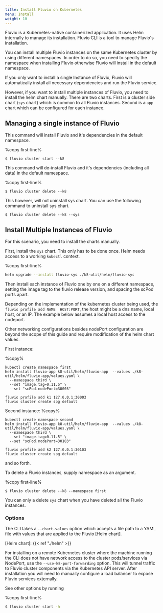 ```yaml
---
title: Install Fluvio on Kubernetes
menu: Install
weight: 10
---
```


Fluvio is a Kubernetes-native containerized application.  It uses Helm internally to manage its installation.
Fluvio CLI is a tool to manage Fluvio's installation.

You can install multiple Fluvio instances on the same Kubernetes cluster by using different namespaces.  In order to do so, you need to specify the namespace when installing Fluvio otherwise Fluvio will install in the default namespace.

If you only want to install a single Instance of Fluvio, Fluvio will automatically install all necessary dependencies and run the Fluvio service.

However, if you want to install multiple instances of Fluvio, you need to install the helm chart manually.  There are two charts. First is a cluster side chart (`sys` chart) which is common to all Fluvio instances. Second is a `app` chart which can be configured for each instance.

## Managing a single instance of Fluvio

This command will install Fluvio and it's dependencies in the default namespace.

%copy first-line%
```shell
$ fluvio cluster start --k8
```

This command will de-install Fluvio and it's dependencies (including all data) in the default namespace.

%copy first-line%
```shell
$ fluvio cluster delete --k8
```

This however, will not uninstall sys chart.  You can use the following command to uninstall sys chart.
```shell
$ fluvio cluster delete --k8 --sys
```


## Install Multiple Instances of Fluvio

For this scenario, you need to install the charts manually.

First, install the `sys` chart.  This only has to be done once. Helm needs access
to a working `kubectl` context.

%copy first-line%
```bash
helm upgrade --install fluvio-sys ./k8-util/helm/fluvio-sys
```

Then install each instance of Fluvio one by one on a different namespace,
setting the image tag to the fluvio release version, and spacing
the scPod ports apart.

Depending on the implementation of the kubernetes cluster being used,
the `fluvio profile add NAME  HOST:PORT`, the host might be a dns name,
local host, or an IP.  The example below assumes a local host access to
the nodeport.

Other networking configurations besides nodePort configuration are beyond
the scope of this guide and require modification of the helm chart values.

First instance:

%copy%
```shell
kubectl create namespace first
helm install fluvio-app k8-util/helm/fluvio-app  --values ./k8-util/helm/fluvio-app/values.yaml \
  --namespace third \
  --set "image.tag=0.11.5" \
  --set "scPod.nodePort=30003"

fluvio profile add k1 127.0.0.1:30003
fluvio cluster create spg default
```

Second instance:
%copy%
```shell
kubectl create namespace second
helm install fluvio-app k8-util/helm/fluvio-app  --values ./k8-util/helm/fluvio-app/values.yaml \
  --namespace third \
  --set "image.tag=0.11.5" \
  --set "scPod.nodePort=30103"

fluvio profile add k2 127.0.0.1:30103
fluvio cluster create spg default
```

and so forth.


To delete a Fluvio instances, supply namespace as an argument.

%copy first-line%
```shell
$ fluvio cluster delete --k8 --namespace first
```

You can only a delete `sys` chart when you have deleted all the Fluvio instances.

### Options

The CLI takes a `--chart-values` option which accepts a file path to a YAML file with values that are applied to the Fluvio [Helm chart].

[Helm chart]: {{< ref "./helm" >}}

For installing on a remote Kubernetes cluster where the machine running the CLI does not have network access to the cluster pods/services via NodePort, use the `--use-k8-port-forwarding` option. This will tunnel traffic to Fluvio cluster components via the Kubernetes API server. After installation you will need to manually configure a load balancer to expose Fluvio services externally.

See other options by running

%copy first-line%
```bash
$ fluvio cluster start -h
```


